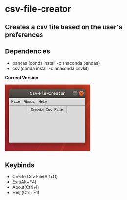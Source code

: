 # csv-file-creator

## Creates a csv file based on the user's preferences

## Dependencies

 <ul>
  <li> pandas (conda install -c anaconda pandas) </li>
  <li> csv (conda install -c anaconda csvkit) </li>
</ul>

**Current Version**

<p><img src ="csv file creator.png" title = "Csv file creator Version"/> </p>

## Keybinds


 <ul>
 <li> Create Csv File(Alt+O) </li>
  <li> Exit(Alt+F4) </li>
  <li> About(Ctrl+I) </li>
  <li> Help(Ctrl+F1) </li>
 </ul>
